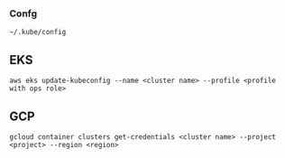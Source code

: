### Confg
```
~/.kube/config
```
## EKS
```
aws eks update-kubeconfig --name <cluster name> --profile <profile with ops role>
```
## GCP
```
gcloud container clusters get-credentials <cluster name> --project <project> --region <region>
```
